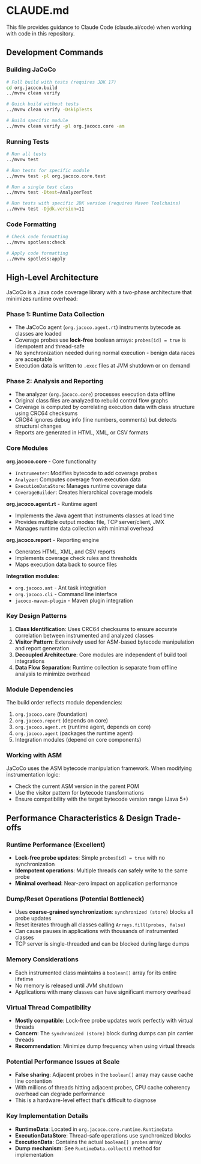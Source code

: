 # CLAUDE.md

This file provides guidance to Claude Code (claude.ai/code) when working with code in this repository.

## Development Commands

### Building JaCoCo
```bash
# Full build with tests (requires JDK 17)
cd org.jacoco.build
../mvnw clean verify

# Quick build without tests
../mvnw clean verify -DskipTests

# Build specific module
../mvnw clean verify -pl org.jacoco.core -am
```

### Running Tests
```bash
# Run all tests
../mvnw test

# Run tests for specific module
../mvnw test -pl org.jacoco.core.test

# Run a single test class
../mvnw test -Dtest=AnalyzerTest

# Run tests with specific JDK version (requires Maven Toolchains)
../mvnw test -Djdk.version=11
```

### Code Formatting
```bash
# Check code formatting
../mvnw spotless:check

# Apply code formatting
../mvnw spotless:apply
```

## High-Level Architecture

JaCoCo is a Java code coverage library with a two-phase architecture that minimizes runtime overhead:

### Phase 1: Runtime Data Collection
- The JaCoCo agent (`org.jacoco.agent.rt`) instruments bytecode as classes are loaded
- Coverage probes use **lock-free** boolean arrays: `probes[id] = true` is idempotent and thread-safe
- No synchronization needed during normal execution - benign data races are acceptable
- Execution data is written to `.exec` files at JVM shutdown or on demand

### Phase 2: Analysis and Reporting
- The analyzer (`org.jacoco.core`) processes execution data offline
- Original class files are analyzed to rebuild control flow graphs
- Coverage is computed by correlating execution data with class structure using CRC64 checksums
- CRC64 ignores debug info (line numbers, comments) but detects structural changes
- Reports are generated in HTML, XML, or CSV formats

### Core Modules

**org.jacoco.core** - Core functionality
- `Instrumenter`: Modifies bytecode to add coverage probes
- `Analyzer`: Computes coverage from execution data
- `ExecutionDataStore`: Manages runtime coverage data
- `CoverageBuilder`: Creates hierarchical coverage models

**org.jacoco.agent.rt** - Runtime agent
- Implements the Java agent that instruments classes at load time
- Provides multiple output modes: file, TCP server/client, JMX
- Manages runtime data collection with minimal overhead

**org.jacoco.report** - Reporting engine
- Generates HTML, XML, and CSV reports
- Implements coverage check rules and thresholds
- Maps execution data back to source files

**Integration modules**:
- `org.jacoco.ant` - Ant task integration
- `org.jacoco.cli` - Command line interface
- `jacoco-maven-plugin` - Maven plugin integration

### Key Design Patterns

1. **Class Identification**: Uses CRC64 checksums to ensure accurate correlation between instrumented and analyzed classes
2. **Visitor Pattern**: Extensively used for ASM-based bytecode manipulation and report generation
3. **Decoupled Architecture**: Core modules are independent of build tool integrations
4. **Data Flow Separation**: Runtime collection is separate from offline analysis to minimize overhead

### Module Dependencies

The build order reflects module dependencies:
1. `org.jacoco.core` (foundation)
2. `org.jacoco.report` (depends on core)
3. `org.jacoco.agent.rt` (runtime agent, depends on core)
4. `org.jacoco.agent` (packages the runtime agent)
5. Integration modules (depend on core components)

### Working with ASM

JaCoCo uses the ASM bytecode manipulation framework. When modifying instrumentation logic:
- Check the current ASM version in the parent POM
- Use the visitor pattern for bytecode transformations
- Ensure compatibility with the target bytecode version range (Java 5+)

## Performance Characteristics & Design Trade-offs

### Runtime Performance (Excellent)
- **Lock-free probe updates**: Simple `probes[id] = true` with no synchronization
- **Idempotent operations**: Multiple threads can safely write to the same probe
- **Minimal overhead**: Near-zero impact on application performance

### Dump/Reset Operations (Potential Bottleneck)
- Uses **coarse-grained synchronization**: `synchronized (store)` blocks all probe updates
- Reset iterates through all classes calling `Arrays.fill(probes, false)`
- Can cause pauses in applications with thousands of instrumented classes
- TCP server is single-threaded and can be blocked during large dumps

### Memory Considerations
- Each instrumented class maintains a `boolean[]` array for its entire lifetime
- No memory is released until JVM shutdown
- Applications with many classes can have significant memory overhead

### Virtual Thread Compatibility
- **Mostly compatible**: Lock-free probe updates work perfectly with virtual threads
- **Concern**: The `synchronized (store)` block during dumps can pin carrier threads
- **Recommendation**: Minimize dump frequency when using virtual threads

### Potential Performance Issues at Scale
- **False sharing**: Adjacent probes in the `boolean[]` array may cause cache line contention
- With millions of threads hitting adjacent probes, CPU cache coherency overhead can degrade performance
- This is a hardware-level effect that's difficult to diagnose

### Key Implementation Details
- **RuntimeData**: Located in `org.jacoco.core.runtime.RuntimeData`
- **ExecutionDataStore**: Thread-safe operations use synchronized blocks
- **ExecutionData**: Contains the actual `boolean[] probes` array
- **Dump mechanism**: See `RuntimeData.collect()` method for implementation